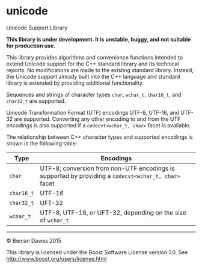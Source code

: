 # unicode
Unicode Support Library

**This library is under development. It is unstable, buggy, and not suitable for production use.**

This library provides algorithms and convenience functions intended to extend Unicode
support for the C++ standard library and its technical reports. No modifications are made
to the existing standard library. Instead, the Unicode support already built into the C++
language and standard library is extended by providing additional functionality.

Sequences and strings of character types `char`, `wchar_t`, `char16_t`, and `char32_t`
are supported.

Unicode Transformation Format (UTF) encodings UTF-8, UTF-16, and UTF-32 are supported.
Converting any other encoding to and from the UTF encodings is also supported if a
`codecvt<wchar_t, char>` facet is available.

The relationship between C++ character types and supported encodings is shown in the
following table:

| Type | Encodings |
| ----- | ------ |
| `char` | UTF-8; conversion from non-UTF encodings is supported by providing a `codecvt<wchar_t, char>` facet |
| `char16_t` | UTF-16 |
| `char32_t`| UFT-32 |
| `wchar_t` | UTF-8, UTF-16, or UFT-32, depending on the size of `wchar_t` |

---

© Beman Dawes 2015

This library is licensed under the Boost Software License version 1.0.
See http://www.boost.org/users/license.html
